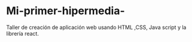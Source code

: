 # Mi-primer-hipermedia-
Taller de  creación de aplicación web usando HTML ,CSS, Java script y la librería react.
